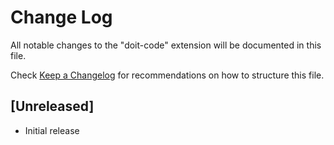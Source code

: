 # Change Log

All notable changes to the "doit-code" extension will be documented in this file.

Check [Keep a Changelog](http://keepachangelog.com/) for recommendations on how to structure this file.

## [Unreleased]

- Initial release
